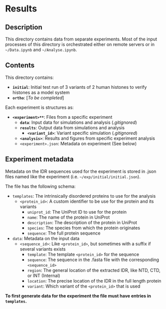 # Results

## Description
This directory contains data from separate experiments.
Most of the input processes of this directory is orchestrated either on remote servers or in `~/Data.ipynb` and `~/Analyse.ipynb`.


## Contents
This directory contains:
- **`initial`**: Initial test run of 3 variants of 2 human histones to verify histones as a model system
- **`ortho`**: [*To be completed*]


Each experiment is structures as:
- **`<experiment>**`**: Files from a specific experiment
    - **`data`**: Input data for simulations and analysis (*.gitignored*)
    - **`results`**: Output data from simulations and analysis 
        - **`<variant_id>`**: Variant specific simulation (*.gitignored*)
    - **`<analysis>`**: Results and figures from specific experiment analysis
    - `<experiment>.json`: Metadata on experiment (See below)


## Experiment metadata
Metadata on the IDR sequences used for the experiment is stored in .json files named like the experiment (i.e. `~/exp/initial/initial.json`).

The file has the following schema:
- `templates`: The intrinsically disordered proteins to use for the analysis
    - `<protein_id>`: A custom identifier to be use for the protein and its variants
        - `uniprot_id`: The UniProt ID to use for the protein
        - `name`: The name of the protein in UniProt
        - `description`: The description of the protein in UniProt
        - `species`: The species from which the protein originates
        - `sequence`: The full protein sequence
- `data`: Metadata on the input data
    - `<sequence_id>`: Like `<protein_id>`, but sometimes with a suffix if several variants exists
        - `template`: The template `<protein_id>` for the sequence
        - `sequence`: The sequence in the .fasta file with the corresponding `<sequence_id>`
        - `region`: The general location of the extracted IDR, like NTD, CTD, or INT (Internal)
        - `location`: The precise location of the IDR in the full length protein
        - `variant`: Which variant of the `<protein_id>` that is used

**To first generate data for the experiment the file must have entries in `templates`.**
